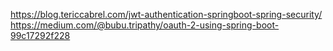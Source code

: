 https://blog.tericcabrel.com/jwt-authentication-springboot-spring-security/
https://medium.com/@bubu.tripathy/oauth-2-using-spring-boot-99c17292f228
